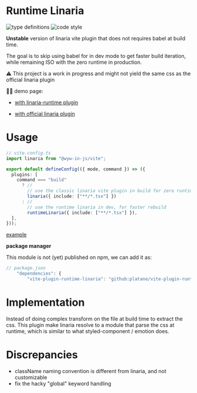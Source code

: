 # Runtime Linaria

![type definitions](https://img.shields.io/npm/types/typescript?style=flat-square)
![code style](https://img.shields.io/badge/code_style-prettier-ff69b4.svg?style=flat-square)

**Unstable** version of linaria vite plugin that does not requires babel at build time.

The goal is to skip using babel for in dev mode to get faster build iteration, while remaining ISO with the zero runtime in production.

⚠️ This project is a work in progress and might not yield the same css as the official linaria plugin

🧑‍🔬 demo page:

- [with linaria-runtime plugin](https://platane.github.io/vite-plugin-runtime-linaria/linaria-runtime/index.html)

- [with official linaria plugin](https://platane.github.io/vite-plugin-runtime-linaria/linaria/index.html)

# Usage

```ts
// vite.config.ts
import linaria from "@wyw-in-js/vite";

export default defineConfig(({ mode, command }) => ({
  plugins: [
    command === "build"
      ? //
        // use the classic linaria vite plugin in build for zero runtime build
        linaria({ include: ["**/*.tsx"] })
      : //
        // use the runtime linaria in dev, for faster rebuild
        runtimeLinaria({ include: ["**/*.tsx"] }),
  ],
}));
```

[example](demo/vite.config.ts)

**package manager**

This module is not (yet) published on npm, we can add it as:

```js
// package.json
    "dependencies": {
        "vite-plugin-runtime-linaria": "github:platane/vite-plugin-runtime-linaria"
```

# Implementation

Instead of doing complex transform on the file at build time to extract the css. This plugin make linaria resolve to a module that parse the css at runtime, which is similar to what styled-component / emotion does.

# Discrepancies

- className naming convention is different from linaria, and not customizable
- fix the hacky "global" keyword handling
